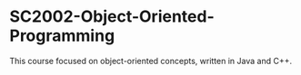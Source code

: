 # SC2002-Object-Oriented-Programming
This course focused on object-oriented concepts, written in Java and C++. 
